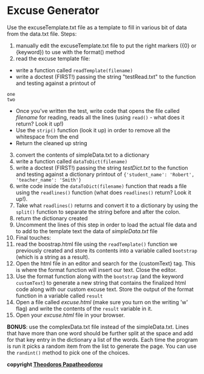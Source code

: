 # Excuse Generator

Use the excuseTemplate.txt file as a template to fill in various bit of data from the data.txt file. Steps:

1. manually edit the excuseTemplate.txt file to put the right markers ({0} or {keyword}) to use with the format() method
2. read the excuse template file:
  * write a function called `readTemplate(filename)`
  * write a doctest (FIRST!) passing the string "testRead.txt" to the function and testing against a printout of
  ```
  one
  two
  ```
  * Once you've written the test, write code that opens the file called *filename* for reading, reads all the lines (using `read()` - what does it return? Look it up!)
  * Use the `strip()` function (look it up) in order to remove all the whitespace from the end
  * Return the cleaned up string
3. convert the contents of simpleData.txt to a dictionary
  1. write a function called `dataToDict(filename)`
  2. write a doctest (FIRST!) passing the string *testDict.txt* to the function and testing against a dictionary printout of `{'student_name': 'Robert', 'teacher_name': 'Smith'}`
  3. write code inside the `dataToDict(filename)` function that reads a file using the `readlines()` function (what does `readlines()` return? Look it up!).
  4. Take what `readlines()` returns and convert it to a dictionary by using the `split()` function to separate the string before and after the colon.
  5. return the dictionary created
4. Uncomment the lines of this step in order to load the actual file data and to add to the template text the data of *simpleData.txt* file
5. Final touches:
  1. read the boostrap.html file using the `readTemplate()` function we previously created and store its contents into a variable called `bootstrap` (which is a string as a result).
  2. Open the html file in an editor and search for the {customText} tag. This is where the format function will insert our text. Close the editor.
  3. Use the format function along with the `bootstrap` (and the keyword `customText`) to generate a new string that contains the finalized html code along with our custom excuse text. Store the output of the format function in a variable called `result`
  4. Open a file called *excuse.html* (make sure you turn on the writing 'w' flag) and write the contents of the `result` variable in it.
  5. Open your *excuse.html* file in your browser.

**BONUS**: use the complexData.txt file instead of the simpleData.txt. Lines that have more than one word should be further split at the space and add for that key entry in the dictionary a list of the words. Each time the program is run it picks a random item from the list to generate the page. You can use the `randint()` method to pick one of the choices.

**copyright [Theodoros Papatheodorou](contact@artech.cc)**
